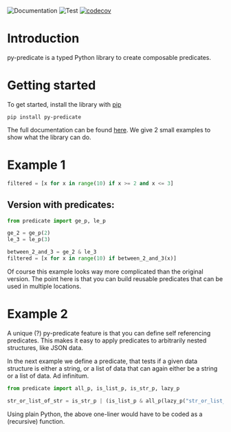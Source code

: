 ![Documentation](https://github.com/mrijk/py-predicate/actions/workflows/pages.yaml/badge.svg)
![Test](https://github.com/mrijk/py-predicate/actions/workflows/test.yaml/badge.svg)
[![codecov](https://codecov.io/gh/mrijk/py-predicate/graph/badge.svg?token=KMBDJNC3W9)](https://codecov.io/gh/mrijk/py-predicate)

# Introduction

py-predicate is a typed Python library to create composable predicates.

# Getting started

To get started, install the library with [pip](https://pip.pypa.io/en/stable/)

```
pip install py-predicate
```

The full documentation can be found [here](https://mrijk.github.io/py-predicate/). We give 2 small examples
to show what the library can do.

# Example 1

```python
filtered = [x for x in range(10) if x >= 2 and x <= 3]
```

## Version with predicates:

```python
from predicate import ge_p, le_p

ge_2 = ge_p(2)
le_3 = le_p(3)

between_2_and_3 = ge_2 & le_3
filtered = [x for x in range(10) if between_2_and_3(x)]
```

Of course this example looks way more complicated than the original version. The point here is that you can build
reusable predicates that can be used in multiple locations.

# Example 2

A unique (?) py-predicate feature is that you can define self referencing predicates.
This makes it easy to apply predicates to arbitrarily nested structures, like JSON data.

In the next example we define a predicate, that tests if a given data structure is
either a string, or a list of data that can again either be a string or a list of
data. Ad infinitum.

```python
from predicate import all_p, is_list_p, is_str_p, lazy_p

str_or_list_of_str = is_str_p | (is_list_p & all_p(lazy_p("str_or_list_of_str")))
```

Using plain Python, the above one-liner would have to be coded as a (recursive) function.

